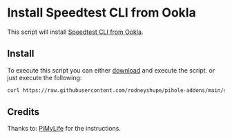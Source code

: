 # Install Speedtest CLI from Ookla

This script will install [Speedtest CLI from Ookla](https://www.speedtest.net/apps/cli).

## Install

To execute this script you can either [download](https://raw.githubusercontent.com/rodneyshupe/pihole-addons/main/speedtest/setup.sh) and execute the script. or just execute the following:

```sh
curl https://raw.githubusercontent.com/rodneyshupe/pihole-addons/main/speedtest/setup.sh | bash
```

## Credits

Thanks to: [PiMyLife](https://pimylifeup.com/raspberry-pi-internet-speed-monitor/) for the instructions.
